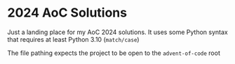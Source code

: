 # 2024 AoC Solutions

Just a landing place for my AoC 2024 solutions. It uses some Python syntax that requires at least Python 3.10 (`match/case`)

The file pathing expects the project to be open to the `advent-of-code` root